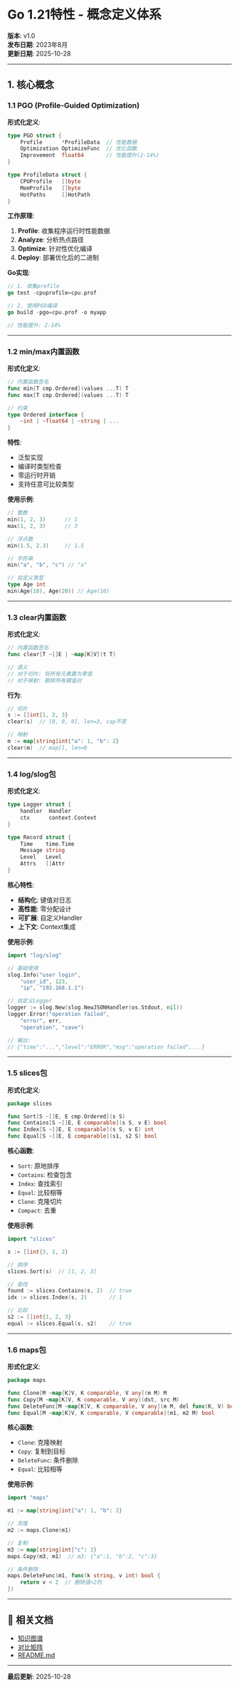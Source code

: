 # Go 1.21特性 - 概念定义体系

**版本**: v1.0  
**发布日期**: 2023年8月  
**更新日期**: 2025-10-28

---

## 1. 核心概念

### 1.1 PGO (Profile-Guided Optimization)

**形式化定义**:
```go
type PGO struct {
    Profile      *ProfileData  // 性能数据
    Optimization OptimizeFunc  // 优化函数
    Improvement  float64       // 性能提升(2-14%)
}

type ProfileData struct {
    CPUProfile   []byte
    MemProfile   []byte
    HotPaths     []HotPath
}
```

**工作原理**:
1. **Profile**: 收集程序运行时性能数据
2. **Analyze**: 分析热点路径
3. **Optimize**: 针对性优化编译
4. **Deploy**: 部署优化后的二进制

**Go实现**:
```go
// 1. 收集profile
go test -cpuprofile=cpu.prof

// 2. 使用PGO编译
go build -pgo=cpu.prof -o myapp

// 性能提升: 2-14%
```

---

### 1.2 min/max内置函数

**形式化定义**:
```go
// 内置函数签名
func min[T cmp.Ordered](values ...T) T
func max[T cmp.Ordered](values ...T) T

// 约束
type Ordered interface {
    ~int | ~float64 | ~string | ...
}
```

**特性**:
- 泛型实现
- 编译时类型检查
- 零运行时开销
- 支持任意可比较类型

**使用示例**:
```go
// 整数
min(1, 2, 3)      // 1
max(1, 2, 3)      // 3

// 浮点数
min(1.5, 2.3)     // 1.5

// 字符串
min("a", "b", "c") // "a"

// 自定义类型
type Age int
min(Age(10), Age(20)) // Age(10)
```

---

### 1.3 clear内置函数

**形式化定义**:
```go
// 内置函数签名
func clear[T ~[]E | ~map[K]V](t T)

// 语义
// 对于切片: 将所有元素置为零值
// 对于映射: 删除所有键值对
```

**行为**:
```go
// 切片
s := []int{1, 2, 3}
clear(s)  // [0, 0, 0], len=3, cap不变

// 映射
m := map[string]int{"a": 1, "b": 2}
clear(m)  // map[], len=0
```

---

### 1.4 log/slog包

**形式化定义**:
```go
type Logger struct {
    handler  Handler
    ctx      context.Context
}

type Record struct {
    Time    time.Time
    Message string
    Level   Level
    Attrs   []Attr
}
```

**核心特性**:
- **结构化**: 键值对日志
- **高性能**: 零分配设计
- **可扩展**: 自定义Handler
- **上下文**: Context集成

**使用示例**:
```go
import "log/slog"

// 基础使用
slog.Info("user login",
    "user_id", 123,
    "ip", "192.168.1.1")

// 自定义Logger
logger := slog.New(slog.NewJSONHandler(os.Stdout, nil))
logger.Error("operation failed",
    "error", err,
    "operation", "save")

// 输出:
// {"time":"...","level":"ERROR","msg":"operation failed",...}
```

---

### 1.5 slices包

**形式化定义**:
```go
package slices

func Sort[S ~[]E, E cmp.Ordered](s S)
func Contains[S ~[]E, E comparable](s S, v E) bool
func Index[S ~[]E, E comparable](s S, v E) int
func Equal[S ~[]E, E comparable](s1, s2 S) bool
```

**核心函数**:
- `Sort`: 原地排序
- `Contains`: 检查包含
- `Index`: 查找索引
- `Equal`: 比较相等
- `Clone`: 克隆切片
- `Compact`: 去重

**使用示例**:
```go
import "slices"

s := []int{3, 1, 2}

// 排序
slices.Sort(s)  // [1, 2, 3]

// 查找
found := slices.Contains(s, 2)  // true
idx := slices.Index(s, 2)       // 1

// 比较
s2 := []int{1, 2, 3}
equal := slices.Equal(s, s2)    // true
```

---

### 1.6 maps包

**形式化定义**:
```go
package maps

func Clone[M ~map[K]V, K comparable, V any](m M) M
func Copy[M ~map[K]V, K comparable, V any](dst, src M)
func DeleteFunc[M ~map[K]V, K comparable, V any](m M, del func(K, V) bool)
func Equal[M ~map[K]V, K comparable, V comparable](m1, m2 M) bool
```

**核心函数**:
- `Clone`: 克隆映射
- `Copy`: 复制到目标
- `DeleteFunc`: 条件删除
- `Equal`: 比较相等

**使用示例**:
```go
import "maps"

m1 := map[string]int{"a": 1, "b": 2}

// 克隆
m2 := maps.Clone(m1)

// 复制
m3 := map[string]int{"c": 3}
maps.Copy(m3, m1)  // m3: {"a":1, "b":2, "c":3}

// 条件删除
maps.DeleteFunc(m1, func(k string, v int) bool {
    return v < 2  // 删除值<2的
})
```

---

## 🔗 相关文档

- [知识图谱](./00-知识图谱.md)
- [对比矩阵](./00-对比矩阵.md)
- [README.md](./README.md)

---

**最后更新**: 2025-10-28
